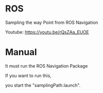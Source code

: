 # ROS

Sampling the way Point from ROS Navigation

Youtube: https://youtu.be/rQsZAa_EUOE


# Manual

It must run the ROS Navigation Package




If you want to run this,


you start the "samplingPath.launch".


